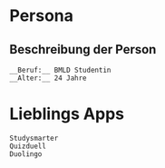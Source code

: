 # Persona

## Beschreibung der Person
    __Beruf:__ BMLD Studentin
    __Alter:__ 24 Jahre


# Lieblings Apps
    Studysmarter
    Quizduell
    Duolingo


